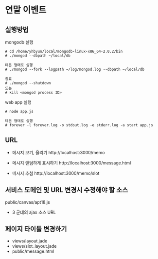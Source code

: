 # 연말 이벤트

## 실행방법

mongodb 실행

    # cd /home/yhbyun/local/mongodb-linux-x86_64-2.0.2/bin
    # ./mongod --dbpath ~/local/db

    데몬 형태로 실행 
    # ./mongod --fork --logpath ~/log/mongod.log --dbpath ~/local/db

    종료
    # ./mongod --shutdown
    또는 
    # kill <mongod process ID>

web app 실행

    # node app.js

    데몬 형태로 실행
    # forever -l forever.log -o stdout.log -e stderr.log -a start app.js


## URL

- 메시지 보기, 올리기 
http://localhost:3000/memo

- 메시지 랜덤하게 표시하기
http://localhost:3000/message.html

- 메시지  추첨
http://localhost:3000/memo/slot


## 서비스 도메인 및 URL 변경시 수정해야 할 소스

public/canvas/apt18.js

- 3 군데의 ajax 소스 URL

## 페이지 타이틀 변경하기

- views/layout.jade
- views/slot_layout.jade
- public/message.html


